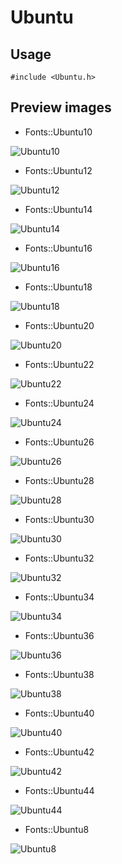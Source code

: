 Ubuntu
==========

Usage
------

    #include <Ubuntu.h>

Preview images
--------------
* Fonts::Ubuntu10 

![Ubuntu10](https://raw.githubusercontent.com/DisplayCore/Ubuntu/master/Preview/Ubuntu10.png)

* Fonts::Ubuntu12 

![Ubuntu12](https://raw.githubusercontent.com/DisplayCore/Ubuntu/master/Preview/Ubuntu12.png)

* Fonts::Ubuntu14 

![Ubuntu14](https://raw.githubusercontent.com/DisplayCore/Ubuntu/master/Preview/Ubuntu14.png)

* Fonts::Ubuntu16 

![Ubuntu16](https://raw.githubusercontent.com/DisplayCore/Ubuntu/master/Preview/Ubuntu16.png)

* Fonts::Ubuntu18 

![Ubuntu18](https://raw.githubusercontent.com/DisplayCore/Ubuntu/master/Preview/Ubuntu18.png)

* Fonts::Ubuntu20 

![Ubuntu20](https://raw.githubusercontent.com/DisplayCore/Ubuntu/master/Preview/Ubuntu20.png)

* Fonts::Ubuntu22 

![Ubuntu22](https://raw.githubusercontent.com/DisplayCore/Ubuntu/master/Preview/Ubuntu22.png)

* Fonts::Ubuntu24 

![Ubuntu24](https://raw.githubusercontent.com/DisplayCore/Ubuntu/master/Preview/Ubuntu24.png)

* Fonts::Ubuntu26 

![Ubuntu26](https://raw.githubusercontent.com/DisplayCore/Ubuntu/master/Preview/Ubuntu26.png)

* Fonts::Ubuntu28 

![Ubuntu28](https://raw.githubusercontent.com/DisplayCore/Ubuntu/master/Preview/Ubuntu28.png)

* Fonts::Ubuntu30 

![Ubuntu30](https://raw.githubusercontent.com/DisplayCore/Ubuntu/master/Preview/Ubuntu30.png)

* Fonts::Ubuntu32 

![Ubuntu32](https://raw.githubusercontent.com/DisplayCore/Ubuntu/master/Preview/Ubuntu32.png)

* Fonts::Ubuntu34 

![Ubuntu34](https://raw.githubusercontent.com/DisplayCore/Ubuntu/master/Preview/Ubuntu34.png)

* Fonts::Ubuntu36 

![Ubuntu36](https://raw.githubusercontent.com/DisplayCore/Ubuntu/master/Preview/Ubuntu36.png)

* Fonts::Ubuntu38 

![Ubuntu38](https://raw.githubusercontent.com/DisplayCore/Ubuntu/master/Preview/Ubuntu38.png)

* Fonts::Ubuntu40 

![Ubuntu40](https://raw.githubusercontent.com/DisplayCore/Ubuntu/master/Preview/Ubuntu40.png)

* Fonts::Ubuntu42 

![Ubuntu42](https://raw.githubusercontent.com/DisplayCore/Ubuntu/master/Preview/Ubuntu42.png)

* Fonts::Ubuntu44 

![Ubuntu44](https://raw.githubusercontent.com/DisplayCore/Ubuntu/master/Preview/Ubuntu44.png)

* Fonts::Ubuntu8 

![Ubuntu8](https://raw.githubusercontent.com/DisplayCore/Ubuntu/master/Preview/Ubuntu8.png)

